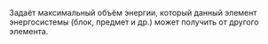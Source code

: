 Задаёт максимальный объём энергии, который данный элемент энергосистемы (блок, предмет и др.) может получить от другого элемента.